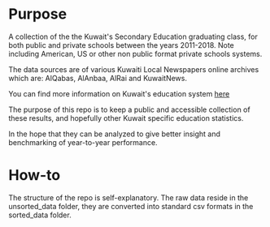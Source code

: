 # Purpose

A collection of the the Kuwait's Secondary Education graduating class, for both public and private schools between the years 2011-2018. 
Note including American, US or other non public format private schools systems. 

The data sources are of various Kuwaiti Local Newspapers online archives which are: AlQabas, AlAnbaa, AlRai and KuwaitNews.

You can find more information on Kuwait's education system [here](https://en.wikipedia.org/wiki/Education_in_Kuwait#Intermediate_and_secondary_education)

The purpose of this repo is to keep a public and accessible collection of these results, and hopefully other Kuwait specific education statistics.

In the hope that they can be analyzed to give better insight and benchmarking of year-to-year performance. 

# How-to

The structure of the repo is self-explanatory. The raw data reside in the unsorted_data folder, 
they are converted into standard csv formats in the sorted_data folder. 